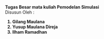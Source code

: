 <b>Tugas Besar mata kuliah Pemodelan Simulasi</b>
<br>
Disusun Oleh :
<b>
1. Gilang Maulana 
2. Yusup Maulana Direja
3. Ilham Ramadhan
</b>
